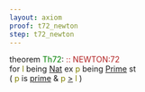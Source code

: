 ```yaml
---
layout: axiom
proof: t72_newton
step: t72_newton
---
```


<div class="mizar">
<div><span class="kw">theorem </span><span class="lab"><font color="Green" title="E45">Th72</font></span>: <a NAME="T72"><span class="comment"><font color="firebrick">:: NEWTON:72</font></span><br/></a><div class="add"> for <font color="Olive" title="b1">l</font> being   <a href="http://grid01.ciirc.cvut.cz/~mptp/7.13.01_4.181.1147/html/ordinal1.html#NM5" title="ORDINAL1:NM.5">Nat</a>  ex <font color="Olive" title="b2">p</font> being   <a href="http://grid01.ciirc.cvut.cz/~mptp/7.13.01_4.181.1147/html/newton.html#NM1" title="NEWTON:NM.1">Prime</a> st <br/>( <font color="Olive" title="b2">p</font> is  <a href="http://grid01.ciirc.cvut.cz/~mptp/7.13.01_4.181.1147/html/int_2.html#V1" title="INT_2:attr.1">prime</a>  &amp; <font color="Olive" title="b2">p</font> <a href="http://grid01.ciirc.cvut.cz/~mptp/7.13.01_4.181.1147/html/xxreal_0.html#NR4" title="XXREAL_0:NR.4">&gt;</a> <font color="Olive" title="b1">l</font> )</div></div>
</div>
